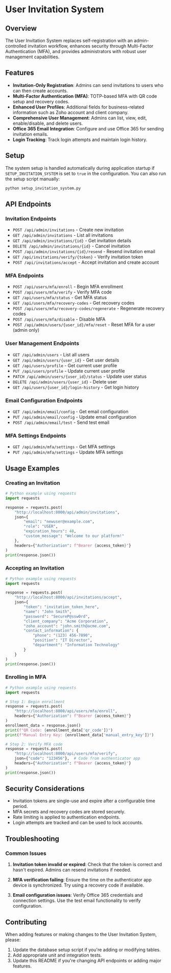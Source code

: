 # User Invitation System

## Overview

The User Invitation System replaces self-registration with an admin-controlled invitation workflow, enhances security through Multi-Factor Authentication (MFA), and provides administrators with robust user management capabilities.

## Features

- **Invitation-Only Registration**: Admins can send invitations to users who can then create accounts.
- **Multi-Factor Authentication (MFA)**: TOTP-based MFA with QR code setup and recovery codes.
- **Enhanced User Profiles**: Additional fields for business-related information such as Zoho account and client company.
- **Comprehensive User Management**: Admins can list, view, edit, enable/disable, and delete users.
- **Office 365 Email Integration**: Configure and use Office 365 for sending invitation emails.
- **Login Tracking**: Track login attempts and maintain login history.

## Setup

The system setup is handled automatically during application startup if `SETUP_INVITATION_SYSTEM` is set to `true` in the configuration. You can also run the setup script manually:

```bash
python setup_invitation_system.py
```

## API Endpoints

### Invitation Endpoints

- `POST /api/admin/invitations` - Create new invitation
- `GET /api/admin/invitations` - List all invitations
- `GET /api/admin/invitations/{id}` - Get invitation details
- `DELETE /api/admin/invitations/{id}` - Cancel invitation
- `POST /api/admin/invitations/{id}/resend` - Resend invitation email
- `GET /api/invitations/verify/{token}` - Verify invitation token
- `POST /api/invitations/accept` - Accept invitation and create account

### MFA Endpoints

- `POST /api/users/mfa/enroll` - Begin MFA enrollment
- `POST /api/users/mfa/verify` - Verify MFA code
- `GET /api/users/mfa/status` - Get MFA status
- `GET /api/users/mfa/recovery-codes` - Get recovery codes
- `POST /api/users/mfa/recovery-codes/regenerate` - Regenerate recovery codes
- `POST /api/users/mfa/disable` - Disable MFA
- `POST /api/admin/users/{user_id}/mfa/reset` - Reset MFA for a user (admin only)

### User Management Endpoints

- `GET /api/admin/users` - List all users
- `GET /api/admin/users/{user_id}` - Get user details
- `GET /api/users/profile` - Get current user profile
- `PUT /api/users/profile` - Update current user profile
- `PATCH /api/admin/users/{user_id}/status` - Update user status
- `DELETE /api/admin/users/{user_id}` - Delete user
- `GET /api/users/{user_id}/login-history` - Get login history

### Email Configuration Endpoints

- `GET /api/admin/email/config` - Get email configuration
- `PUT /api/admin/email/config` - Update email configuration
- `POST /api/admin/email/test` - Send test email

### MFA Settings Endpoints

- `GET /api/admin/mfa/settings` - Get MFA settings
- `PUT /api/admin/mfa/settings` - Update MFA settings

## Usage Examples

### Creating an Invitation

```python
# Python example using requests
import requests

response = requests.post(
    "http://localhost:8000/api/admin/invitations",
    json={
        "email": "newuser@example.com",
        "role": "USER",
        "expiration_hours": 48,
        "custom_message": "Welcome to our platform!"
    },
    headers={"Authorization": f"Bearer {access_token}"}
)
print(response.json())
```

### Accepting an Invitation

```python
# Python example using requests
import requests

response = requests.post(
    "http://localhost:8000/api/invitations/accept",
    json={
        "token": "invitation_token_here",
        "name": "John Smith",
        "password": "SecureP@ssw0rd",
        "client_company": "Acme Corporation",
        "zoho_account": "john.smith@acme.com",
        "contact_information": {
            "phone": "(123) 456-7890",
            "position": "IT Director",
            "department": "Information Technology"
        }
    }
)
print(response.json())
```

### Enrolling in MFA

```python
# Python example using requests
import requests

# Step 1: Begin enrollment
response = requests.post(
    "http://localhost:8000/api/users/mfa/enroll",
    headers={"Authorization": f"Bearer {access_token}"}
)
enrollment_data = response.json()
print(f"QR Code: {enrollment_data['qr_code']}")
print(f"Manual Entry Key: {enrollment_data['manual_entry_key']}")

# Step 2: Verify MFA code
response = requests.post(
    "http://localhost:8000/api/users/mfa/verify",
    json={"code": "123456"},  # Code from authenticator app
    headers={"Authorization": f"Bearer {access_token}"}
)
print(response.json())
```

## Security Considerations

- Invitation tokens are single-use and expire after a configurable time period.
- MFA secrets and recovery codes are stored securely.
- Rate limiting is applied to authentication endpoints.
- Login attempts are tracked and can be used to lock accounts.

## Troubleshooting

### Common Issues

1. **Invitation token invalid or expired**: Check that the token is correct and hasn't expired. Admins can resend invitations if needed.

2. **MFA verification failing**: Ensure the time on the authenticator app device is synchronized. Try using a recovery code if available.

3. **Email configuration issues**: Verify Office 365 credentials and connection settings. Use the test email functionality to verify configuration.

## Contributing

When adding features or making changes to the User Invitation System, please:

1. Update the database setup script if you're adding or modifying tables.
2. Add appropriate unit and integration tests.
3. Update this README if you're changing API endpoints or adding major features.